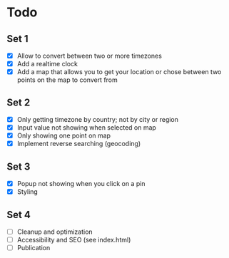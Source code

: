 # Todo

## Set 1

-   [x] Allow to convert between two or more timezones
-   [x] Add a realtime clock
-   [x] Add a map that allows you to get your location or chose between two points on the map to convert from

## Set 2

-   [x] Only getting timezone by country; not by city or region
-   [x] Input value not showing when selected on map
-   [x] Only showing one point on map
-   [x] Implement reverse searching (geocoding)

## Set 3

-   [x] Popup not showing when you click on a pin
-   [x] Styling

## Set 4

-   [ ] Cleanup and optimization
-   [ ] Accessibility and SEO (see index.html)
-   [ ] Publication
